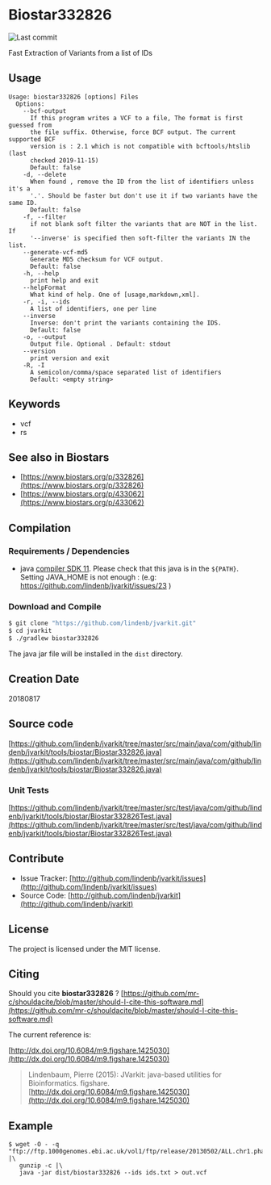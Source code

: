 # Biostar332826

![Last commit](https://img.shields.io/github/last-commit/lindenb/jvarkit.png)

Fast Extraction of Variants from a list of IDs


## Usage

```
Usage: biostar332826 [options] Files
  Options:
    --bcf-output
      If this program writes a VCF to a file, The format is first guessed from 
      the file suffix. Otherwise, force BCF output. The current supported BCF 
      version is : 2.1 which is not compatible with bcftools/htslib (last 
      checked 2019-11-15)
      Default: false
    -d, --delete
      When found , remove the ID from the list of identifiers unless it's a 
      '.'. Should be faster but don't use it if two variants have the same ID.
      Default: false
    -f, --filter
      if not blank soft filter the variants that are NOT in the list. If 
      '--inverse' is specified then soft-filter the variants IN the list.
    --generate-vcf-md5
      Generate MD5 checksum for VCF output.
      Default: false
    -h, --help
      print help and exit
    --helpFormat
      What kind of help. One of [usage,markdown,xml].
    -r, -i, --ids
      A list of identifiers, one per line
    --inverse
      Inverse: don't print the variants containing the IDS.
      Default: false
    -o, --output
      Output file. Optional . Default: stdout
    --version
      print version and exit
    -R, -I
      A semicolon/comma/space separated list of identifiers
      Default: <empty string>

```


## Keywords

 * vcf
 * rs



## See also in Biostars

 * [https://www.biostars.org/p/332826](https://www.biostars.org/p/332826)
 * [https://www.biostars.org/p/433062](https://www.biostars.org/p/433062)


## Compilation

### Requirements / Dependencies

* java [compiler SDK 11](https://jdk.java.net/11/). Please check that this java is in the `${PATH}`. Setting JAVA_HOME is not enough : (e.g: https://github.com/lindenb/jvarkit/issues/23 )


### Download and Compile

```bash
$ git clone "https://github.com/lindenb/jvarkit.git"
$ cd jvarkit
$ ./gradlew biostar332826
```

The java jar file will be installed in the `dist` directory.


## Creation Date

20180817

## Source code 

[https://github.com/lindenb/jvarkit/tree/master/src/main/java/com/github/lindenb/jvarkit/tools/biostar/Biostar332826.java](https://github.com/lindenb/jvarkit/tree/master/src/main/java/com/github/lindenb/jvarkit/tools/biostar/Biostar332826.java)

### Unit Tests

[https://github.com/lindenb/jvarkit/tree/master/src/test/java/com/github/lindenb/jvarkit/tools/biostar/Biostar332826Test.java](https://github.com/lindenb/jvarkit/tree/master/src/test/java/com/github/lindenb/jvarkit/tools/biostar/Biostar332826Test.java)


## Contribute

- Issue Tracker: [http://github.com/lindenb/jvarkit/issues](http://github.com/lindenb/jvarkit/issues)
- Source Code: [http://github.com/lindenb/jvarkit](http://github.com/lindenb/jvarkit)

## License

The project is licensed under the MIT license.

## Citing

Should you cite **biostar332826** ? [https://github.com/mr-c/shouldacite/blob/master/should-I-cite-this-software.md](https://github.com/mr-c/shouldacite/blob/master/should-I-cite-this-software.md)

The current reference is:

[http://dx.doi.org/10.6084/m9.figshare.1425030](http://dx.doi.org/10.6084/m9.figshare.1425030)

> Lindenbaum, Pierre (2015): JVarkit: java-based utilities for Bioinformatics. figshare.
> [http://dx.doi.org/10.6084/m9.figshare.1425030](http://dx.doi.org/10.6084/m9.figshare.1425030)

 
 ## Example
 
 ```
 $ wget -O - -q "ftp://ftp.1000genomes.ebi.ac.uk/vol1/ftp/release/20130502/ALL.chr1.phase3_shapeit2_mvncall_integrated_v5a.20130502.genotypes.vcf.gz" |\
 	gunzip -c |\
 	java -jar dist/biostar332826 --ids ids.txt > out.vcf 
 ```
 
